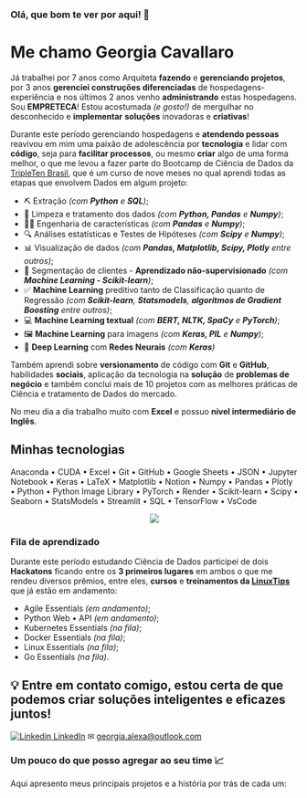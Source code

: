 ### Olá, que bom te ver por aqui! 👋

# Me chamo Georgia Cavallaro

Já trabalhei por 7 anos como Arquiteta **fazendo** e **gerenciando projetos**, por 3 anos **gerenciei construções diferenciadas** de hospedagens-experiência e nos últimos 2 anos venho **administrando** estas hospedagens. Sou **EMPRETECA**! Estou acostumada _(e gosto!)_ de mergulhar no desconhecido e **implementar** **soluções** inovadoras e **criativas**!

Durante este período gerenciando hospedagens e **atendendo pessoas** reavivou em mim uma paixão de adolescência por **tecnologia** e lidar com **código**, seja para **facilitar processos**, ou mesmo **criar** algo de uma forma melhor, o que me levou a fazer parte do Bootcamp de Ciência de Dados da [TripleTen Brasil](https://tripleten.com/pt-bra/data-scientist/meet/), que é um curso de nove meses no qual aprendi todas as etapas que envolvem Dados em algum projeto:
- ⛏ Extração _(com **Python** e **SQL**)_;
- 🧹 Limpeza e tratamento dos dados _(com **Python, Pandas** e **Numpy**)_;
- 👩‍💻 Engenharia de características _(com **Pandas** e **Numpy**)_;
- 🔍 Análises estatísticas e Testes de Hipóteses _(com **Scipy** e **Numpy**)_;
- 📊 Visualização de dados _(com **Pandas, Matplotlib, Scipy, Plotly** entre outros)_;
- 👫 Segmentação de clientes - **Aprendizado não-supervisionado** _(com **Machine Learning - Scikit-learn**)_;
- ✅ **Machine Learning** preditivo tanto de Classificação quanto de Regressão _(com **Scikit-learn**, **Statsmodels**, **algoritmos de Gradient Boosting** entre outros)_;
- 💻 **Machine Learning textual** _(com **BERT, NLTK, SpaCy** e **PyTorch**)_;
- 🖼 **Machine Learning** para imagens _(com **Keras, PIL** e **Numpy**)_;
- 🧠 **Deep Learning** com **Redes Neurais** _(com **Keras**)_

Também aprendi sobre **versionamento** de código com **Git** e **GitHub**, habilidades **sociais**, aplicação da tecnologia na **solução** de **problemas de negócio** e também conclui mais de 10 projetos com  as melhores práticas de Ciência e tratamento de Dados do mercado.

No meu dia a dia trabalho muito com **Excel** e possuo **nível intermediário de Inglês**.

## Minhas tecnologias

Anaconda • CUDA • Excel • Git • GitHub • Google Sheets • JSON • Jupyter Notebook • Keras • LaTeX • Matplotlib • Notion • Numpy • Pandas • Plotly • Python • Python Image Library • PyTorch • Render • Scikit-learn • Scipy • Seaborn • StatsModels • Streamlit • SQL • TensorFlow • VsCode

<p align="center">
  <a href="https://skillicons.dev">
    <img src="https://go-skill-icons.vercel.app/api/icons?i=anaconda,cuda,excel,git,github,json,jupyter,latex,notion,numpy,pandas,python,pytorch,render,scikitlearn,scipy,seaborn,streamlit,tensorflow,vscode&theme=light&perline=10" />
  </a>
</p>

### Fila de aprendizado

Durante este período estudando Ciência de Dados participei de dois **Hackatons** ficando entre os **3 primeiros lugares** em ambos o  que me rendeu diversos prêmios, entre eles, **cursos** e **treinamentos da [LinuxTips](https://linuxtips.io/treinamento/python-web-api/)** que já estão em andamento:
- Agile Essentials _(em andamento)_;
- Python Web • API _(em andamento)_;
- Kubernetes Essentials _(na fila)_;
- Docker Essentials _(na fila)_;
- Linux Essentials _(na fila)_;
- Go Essentials _(na fila)_.

## 💡 Entre em contato comigo, estou certa de que podemos criar soluções inteligentes e eficazes juntos!

[![Linkedin](https://i.stack.imgur.com/gVE0j.png) LinkedIn](https://www.linkedin.com/in/georgia-cavallaro/) ✉ georgia.alexa@outlook.com

### Um pouco do que posso agregar ao seu time 📈

Aqui apresento meus principais projetos e a história por trás de cada um:

<!---
georgiacavallaro/georgiacavallaro is a ✨ special ✨ repository because its `README.md` (this file) appears on your GitHub profile.
You can click the Preview link to take a look at your changes.
--->
